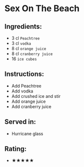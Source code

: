 # Sex On The Beach

## Ingredients:
- 3 cl `Peachtree`
- 3 cl `vodka`
- 8 cl `orange juice`
- 8 cl `cranberry juice`
- 16 `ice cubes`

## Instructions:
- Add Peachtree
- Add vodka
- Add crushed ice and stir
- Add orange juice
- Add cranberry juice

## Served in:
- Hurricane glass

## Rating:
- ★★★★★